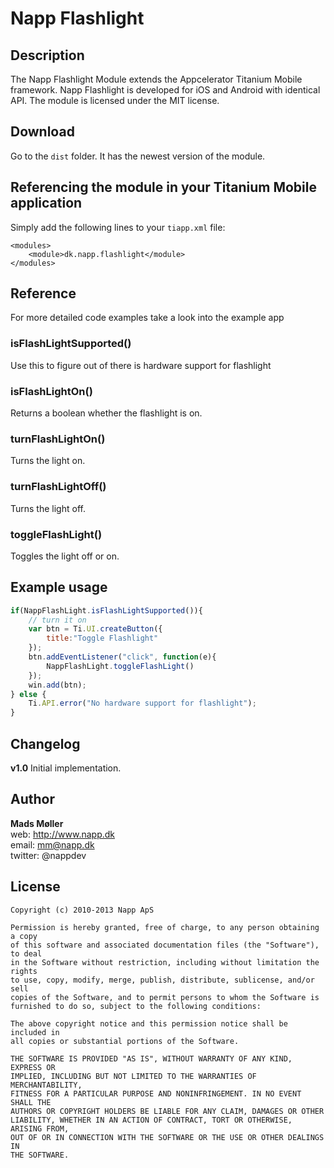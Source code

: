 # Napp Flashlight

## Description

The Napp Flashlight Module extends the Appcelerator Titanium Mobile framework. 
Napp Flashlight is developed for iOS and Android with identical API. 
The module is licensed under the MIT license.

## Download

Go to the `dist` folder. It has the newest version of the module.

## Referencing the module in your Titanium Mobile application ##

Simply add the following lines to your `tiapp.xml` file:
    
    <modules>
        <module>dk.napp.flashlight</module> 
    </modules>

## Reference

For more detailed code examples take a look into the example app

### isFlashLightSupported()
Use this to figure out of there is hardware support for flashlight 

### isFlashLightOn()
Returns a boolean whether the flashlight is on.

### turnFlashLightOn() 
Turns the light on.

### turnFlashLightOff()
Turns the light off.

### toggleFlashLight()
Toggles the light off or on.


## Example usage
```javascript
if(NappFlashLight.isFlashLightSupported()){
	// turn it on
	var btn = Ti.UI.createButton({
		title:"Toggle Flashlight"
	});
	btn.addEventListener("click", function(e){
		NappFlashLight.toggleFlashLight()
	});
	win.add(btn);
} else {
	Ti.API.error("No hardware support for flashlight");
}
```

## Changelog
 
**v1.0**
Initial implementation. 


## Author

**Mads Møller**  
web: http://www.napp.dk  
email: mm@napp.dk  
twitter: @nappdev  


## License

    Copyright (c) 2010-2013 Napp ApS

    Permission is hereby granted, free of charge, to any person obtaining a copy
    of this software and associated documentation files (the "Software"), to deal
    in the Software without restriction, including without limitation the rights
    to use, copy, modify, merge, publish, distribute, sublicense, and/or sell
    copies of the Software, and to permit persons to whom the Software is
    furnished to do so, subject to the following conditions:

    The above copyright notice and this permission notice shall be included in
    all copies or substantial portions of the Software.

    THE SOFTWARE IS PROVIDED "AS IS", WITHOUT WARRANTY OF ANY KIND, EXPRESS OR
    IMPLIED, INCLUDING BUT NOT LIMITED TO THE WARRANTIES OF MERCHANTABILITY,
    FITNESS FOR A PARTICULAR PURPOSE AND NONINFRINGEMENT. IN NO EVENT SHALL THE
    AUTHORS OR COPYRIGHT HOLDERS BE LIABLE FOR ANY CLAIM, DAMAGES OR OTHER
    LIABILITY, WHETHER IN AN ACTION OF CONTRACT, TORT OR OTHERWISE, ARISING FROM,
    OUT OF OR IN CONNECTION WITH THE SOFTWARE OR THE USE OR OTHER DEALINGS IN
    THE SOFTWARE.